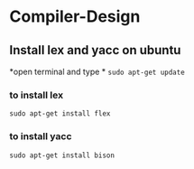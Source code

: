 # Compiler-Design

## Install lex and yacc on ubuntu

*open terminal and type * `sudo apt-get update`


### to install lex

`sudo apt-get install flex`


### to install yacc

`sudo apt-get install bison`


